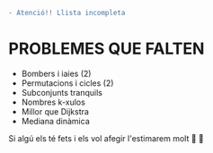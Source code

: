 ```diff
- Atenció!! Llista incompleta
```
# PROBLEMES QUE FALTEN
- Bombers i iaies (2)
- Permutacions i cicles (2)
- Subconjunts tranquils
- Nombres k-xulos
- Millor que Dijkstra
- Mediana dinàmica

Si algú els té fets i els vol afegir l'estimarem molt :purple_heart: :yellow_heart:
